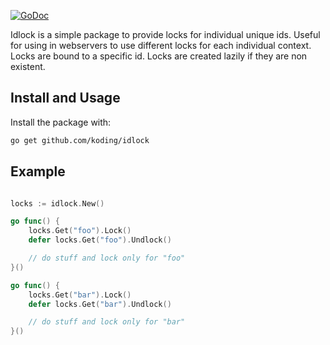 [![GoDoc](http://img.shields.io/badge/godoc-Reference-brightgreen.svg?style=flat)](https://godoc.org/github.com/koding/idlock)

Idlock is a simple package to provide locks for individual unique ids. Useful
for using in webservers to use different locks for each individual context.
Locks are bound to a specific id. Locks are created lazily if they are non
existent.


## Install and Usage

Install the package with:

```bash
go get github.com/koding/idlock
```

## Example

```go

locks := idlock.New()

go func() {
	locks.Get("foo").Lock()
	defer locks.Get("foo").Undlock()

	// do stuff and lock only for "foo"
}()

go func() {
	locks.Get("bar").Lock()
	defer locks.Get("bar").Undlock()

	// do stuff and lock only for "bar"
}()

```
